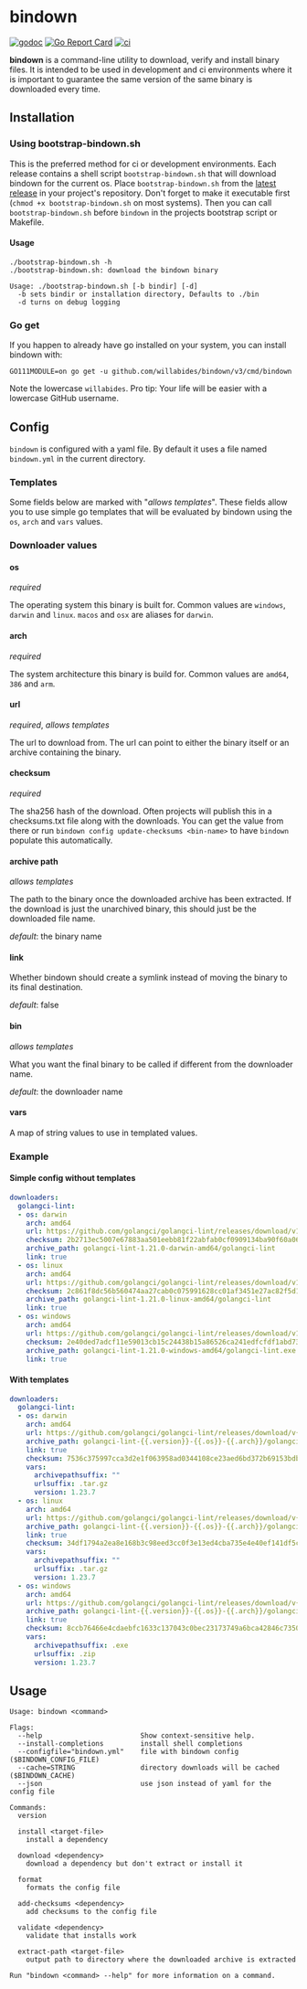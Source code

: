 # bindown

[![godoc](https://godoc.org/github.com/WillAbides/bindown?status.svg)](https://pkg.go.dev/github.com/willabides/bindown/v3)
[![Go Report Card](https://goreportcard.com/badge/github.com/WillAbides/bindown)](https://goreportcard.com/report/github.com/WillAbides/bindown)
[![ci](https://github.com/WillAbides/bindown/workflows/ci/badge.svg)](https://github.com/WillAbides/bindown/actions?query=workflow%3Aci+branch%3Amaster+event%3Apush)

**bindown** is a command-line utility to download, verify and install binary files. It is intended to be used in
development and ci environments where it is important to guarantee the same version of the same binary is downloaded
every time.

## Installation

### Using bootstrap-bindown.sh

This is the preferred method for ci or development environments. Each release
contains a shell script `bootstrap-bindown.sh` that will download bindown for
the current os. Place `bootstrap-bindown.sh` from the
[latest release](https://github.com/WillAbides/bindown/releases/latest) in your
project's repository. Don't forget to make it executable first (`chmod +x
bootstrap-bindown.sh` on most systems). Then you can call `bootstrap-bindown.sh`
before `bindown` in the projects bootstrap script or Makefile.

#### Usage
```
./bootstrap-bindown.sh -h
./bootstrap-bindown.sh: download the bindown binary

Usage: ./bootstrap-bindown.sh [-b bindir] [-d]
  -b sets bindir or installation directory, Defaults to ./bin
  -d turns on debug logging
```

### Go get

If you happen to already have go installed on your system, you can install
bindown with:

```
GO111MODULE=on go get -u github.com/willabides/bindown/v3/cmd/bindown 
```

Note the lowercase `willabides`. Pro tip: Your life will be easier with a
lowercase GitHub username.

## Config

`bindown` is configured with a yaml file. By default it uses a file named
`bindown.yml` in the current directory.

### Templates

Some fields below are marked with "_allows templates_". These fields allow you to use simple go templates that will be 
evaluated by bindown using the `os`, `arch` and `vars` values.

### Downloader values

#### os 
_required_

The operating system this binary is built for. Common values are `windows`, `darwin` and `linux`. `macos` and `osx` are
aliases for `darwin`.

#### arch
_required_

The system architecture this binary is build for. Common values are `amd64`, `386` and `arm`.

#### url
_required_, _allows templates_

The url to download from. The url can point to either the binary itself or an archive containing the binary.

#### checksum
_required_

The sha256 hash of the download. Often projects will publish this in a checksums.txt file along with the downloads. You
can get the value from there or run `bindown config update-checksums <bin-name>` to have `bindown` populate this
automatically.

#### archive path
_allows templates_

The path to the binary once the downloaded archive has been extracted. If the download is just the unarchived binary,
this should just be the downloaded file name.

_default_: the binary name

#### link

Whether bindown should create a symlink instead of moving the binary to its final destination.

_default_: false

#### bin
_allows templates_

What you want the final binary to be called if different from the downloader name.

_default_: the downloader name

#### vars

A map of string values to use in templated values.

### Example

#### Simple config without templates

```yaml
downloaders:
  golangci-lint:
  - os: darwin
    arch: amd64
    url: https://github.com/golangci/golangci-lint/releases/download/v1.21.0/golangci-lint-1.21.0-darwin-amd64.tar.gz
    checksum: 2b2713ec5007e67883aa501eebb81f22abfab0cf0909134ba90f60a066db3760
    archive_path: golangci-lint-1.21.0-darwin-amd64/golangci-lint
    link: true
  - os: linux
    arch: amd64
    url: https://github.com/golangci/golangci-lint/releases/download/v1.21.0/golangci-lint-1.21.0-linux-amd64.tar.gz
    checksum: 2c861f8dc56b560474aa27cab0c075991628cc01af3451e27ac82f5d10d5106b
    archive_path: golangci-lint-1.21.0-linux-amd64/golangci-lint
    link: true
  - os: windows
    arch: amd64
    url: https://github.com/golangci/golangci-lint/releases/download/v1.21.0/golangci-lint-1.21.0-windows-amd64.zip
    checksum: 2e40ded7adcf11e59013cb15c24438b15a86526ca241edfcfdf1abd73a5280a8
    archive_path: golangci-lint-1.21.0-windows-amd64/golangci-lint.exe
    link: true
```

#### With templates

```yaml
downloaders:  
  golangci-lint:
  - os: darwin
    arch: amd64
    url: https://github.com/golangci/golangci-lint/releases/download/v{{.version}}/golangci-lint-{{.version}}-{{.os}}-{{.arch}}{{.urlsuffix}}
    archive_path: golangci-lint-{{.version}}-{{.os}}-{{.arch}}/golangci-lint{{.archivepathsuffix}}
    link: true
    checksum: 7536c375997cca3d2e1f063958ad0344108ce23aed6bd372b69153bdbda82d13
    vars:
      archivepathsuffix: ""
      urlsuffix: .tar.gz
      version: 1.23.7
  - os: linux
    arch: amd64
    url: https://github.com/golangci/golangci-lint/releases/download/v{{.version}}/golangci-lint-{{.version}}-{{.os}}-{{.arch}}{{.urlsuffix}}
    archive_path: golangci-lint-{{.version}}-{{.os}}-{{.arch}}/golangci-lint{{.archivepathsuffix}}
    link: true
    checksum: 34df1794a2ea8e168b3c98eed3cc0f3e13ed4cba735e4e40ef141df5c41bc086
    vars:
      archivepathsuffix: ""
      urlsuffix: .tar.gz
      version: 1.23.7
  - os: windows
    arch: amd64
    url: https://github.com/golangci/golangci-lint/releases/download/v{{.version}}/golangci-lint-{{.version}}-{{.os}}-{{.arch}}{{.urlsuffix}}
    archive_path: golangci-lint-{{.version}}-{{.os}}-{{.arch}}/golangci-lint{{.archivepathsuffix}}
    link: true
    checksum: 8ccb76466e4cdaebfc1633c137043c0bec23173749a6bca42846c7350402dcfe
    vars:
      archivepathsuffix: .exe
      urlsuffix: .zip
      version: 1.23.7
```

## Usage

```
Usage: bindown <command>

Flags:
  --help                        Show context-sensitive help.
  --install-completions         install shell completions
  --configfile="bindown.yml"    file with bindown config ($BINDOWN_CONFIG_FILE)
  --cache=STRING                directory downloads will be cached ($BINDOWN_CACHE)
  --json                        use json instead of yaml for the config file

Commands:
  version

  install <target-file>
    install a dependency

  download <dependency>
    download a dependency but don't extract or install it

  format
    formats the config file

  add-checksums <dependency>
    add checksums to the config file

  validate <dependency>
    validate that installs work

  extract-path <target-file>
    output path to directory where the downloaded archive is extracted

Run "bindown <command> --help" for more information on a command.
```
